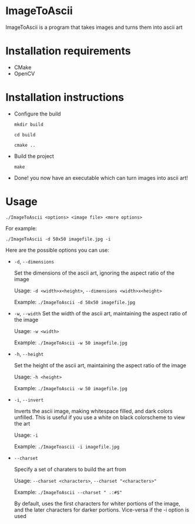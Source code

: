 # ImageToAscii
ImageToAscii is a program that takes images and turns them into ascii art

# Installation requirements
- CMake
- OpenCV

# Installation instructions
- Configure the build

  `mkdir build`

  `cd build`

  `cmake ..`

- Build the project

  `make`

- Done! you now have an executable which can turn images into ascii art!

# Usage

`./ImageToAscii <options> <image file> <more options>`

For example:

`./ImageToAscii -d 50x50 imagefile.jpg -i`

Here are the possible options you can use:


- `-d`, `--dimensions`

  Set the dimensions of the ascii art, ignoring the aspect ratio of the image

  Usage: `-d <width>x<height>`, `--dimensions <width>x<height>`

  Example: `./ImageToAscii -d 50x50 imagefile.jpg`

- `-w`, `--width`
  Set the width of the ascii art, maintaining the aspect ratio of the image

  Usage: `-w <width>`

  Example: `./ImageToAscii -w 50 imagefile.jpg`

- `-h`, `--height`

  Set the height of the ascii art, maintaining the aspect ratio of the image

  Usage: `-h <height>`

  Example: `./ImageToAscii -w 50 imagefile.jpg`

- `-i`, `--invert`

  Inverts the ascii image, making whitespace filled, and dark colors unfilled. This is useful
  if you use a white on black colorscheme to view the art

  Usage: `-i`

  Example: `./ImageToascii -i imagefile.jpg`

- `--charset`

  Specify a set of charaters to build the art from

  Usage: `--charset <characters>`, `--charset "<characters>"`
  
  Example: `./ImageToAscii --charset " .:#$"`
  
  By default, uses the first characters for whiter portions of the image, and the later characters for darker portions. 
  Vice-versa if the -i option is used
  

